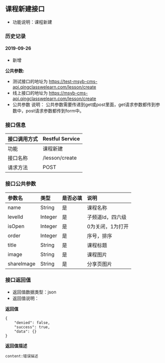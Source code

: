 ## 课程新建接口
+ 功能说明：课程新建

### 历史记录

#### 2019-09-26 
- 新增

**公共参数:**
+ 测试接口的地址为 https://test-msyb-cms-api.qingclasswelearn.com/lesson/create
+ 线上接口的地址为 https://msyb-cms-api.qingclasswelearn.com/lesson/create
+ 公共参数 说明： 公共参数需要传递到get或post里面，get请求参数都传到参数中，post请求参数都传到form中。

### 接口信息
|接口调用方式 	|	Restful Service			|
|:--------------|:--------------------------|
|功能	     	| 课程新建					|
|接口名称		|/lesson/create				|
|请求方法		|POST					    |

### 接口公共参数
|参数名		   		|类型	|是否必填	|说明			    					|
|:------------------|:------|:----------|:--------------------------------------|
|name				|String	|是		  	|课程名称								|
|levelId			|Integer|是		  	|子频道Id，四六级							|
|isOpen				|Integer|是		  	|0为关闭，1为打开							|
|order				|Integer|是		  	|序号，排序								|
|title				|String	|是		  	|课程标题								|
|image				|String	|是		  	|课程图片								|
|shareImage			|String	|是		  	|分享页图片								|  

### 接口返回值
+ 返回值数据类型：json
+ 返回值说明：

**返回值**  

```
{
    "denied": false,
    "success": true,
    "data": {}
}
```

**返回值描述**  

```
content:错误描述
```